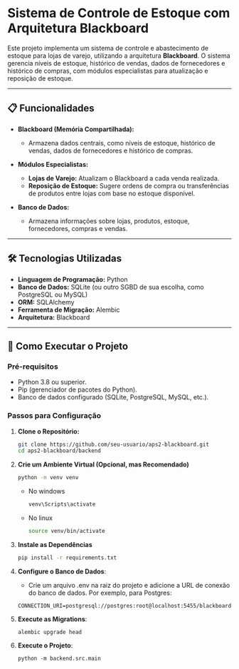 # Sistema de Controle de Estoque com Arquitetura Blackboard

Este projeto implementa um sistema de controle e abastecimento de estoque para lojas de varejo, utilizando a arquitetura **Blackboard**. O sistema gerencia níveis de estoque, histórico de vendas, dados de fornecedores e histórico de compras, com módulos especialistas para atualização e reposição de estoque.

---

## 📋 Funcionalidades

- **Blackboard (Memória Compartilhada):**
  - Armazena dados centrais, como níveis de estoque, histórico de vendas, dados de fornecedores e histórico de compras.

- **Módulos Especialistas:**
  - **Lojas de Varejo:** Atualizam o Blackboard a cada venda realizada.
  - **Reposição de Estoque:** Sugere ordens de compra ou transferências de produtos entre lojas com base no estoque disponível.

- **Banco de Dados:**
  - Armazena informações sobre lojas, produtos, estoque, fornecedores, compras e vendas.

---

## 🛠️ Tecnologias Utilizadas

- **Linguagem de Programação:** Python
- **Banco de Dados:** SQLite (ou outro SGBD de sua escolha, como PostgreSQL ou MySQL)
- **ORM:** SQLAlchemy
- **Ferramenta de Migração:** Alembic
- **Arquitetura:** Blackboard

---

## 🚀 Como Executar o Projeto

### Pré-requisitos

- Python 3.8 ou superior.
- Pip (gerenciador de pacotes do Python).
- Banco de dados configurado (SQLite, PostgreSQL, MySQL, etc.).

### Passos para Configuração

1. **Clone o Repositório:**

   ```bash
   git clone https://github.com/seu-usuario/aps2-blackboard.git
   cd aps2-blackboard/backend
   ```

2. **Crie um Ambiente Virtual (Opcional, mas Recomendado)**

    ```bash
    python -m venv venv
    ```

    - No windows
        ```bash
        venv\Scripts\activate
        ```
    
    - No linux
        ```bash
        source venv/bin/activate
        ```

3. **Instale as Dependências**
    ```bash
    pip install -r requirements.txt
    ```

4. **Configure o Banco de Dados**:
    - Crie um arquivo .env na raiz do projeto e adicione a URL de conexão do banco de dados. Por exemplo, para Postgres:
    ```
    CONNECTION_URI=postgresql://postgres:root@localhost:5455/blackboard
    ```

5. **Execute as Migrations**:
    ```
    alembic upgrade head
    ```

6. **Execute o Projeto**:
    ```
    python -m backend.src.main
    ```

